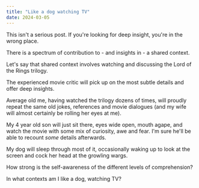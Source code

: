 ```yaml
---
title: "Like a dog watching TV"
date: 2024-03-05
---
```


This isn't a serious post. If you're looking for deep insight, you're in the wrong place.

There is a spectrum of contribution to - and insights in - a shared context.

Let's say that shared context involves watching and discussing the Lord of the Rings trilogy. 

The experienced movie critic will pick up on the most subtle details and offer deep insights.

Average old me, having watched the trilogy dozens of times, will proudly repeat the same old jokes, references and movie dialogues (and my wife will almost certainly be rolling her eyes at me).

My 4 year old son will just sit there, eyes wide open, mouth agape, and watch the movie with some mix of curiosity, awe and fear. I'm sure he'll be able to recount _some_ details afterwards.

My dog will sleep through most of it, occasionally waking up to look at the screen and cock her head at the growling wargs.

How strong is the self-awareness of the different levels of comprehension?

In what contexts am I like a dog, watching TV?

